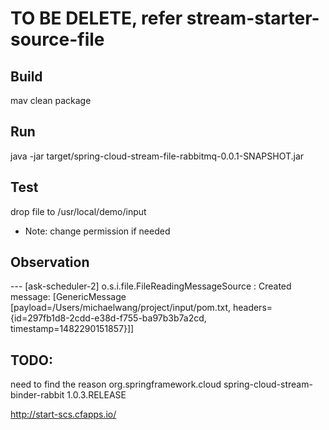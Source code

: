 # TO BE DELETE, refer stream-starter-source-file

##  Build
mav clean package

##  Run
java -jar target/spring-cloud-stream-file-rabbitmq-0.0.1-SNAPSHOT.jar

## Test
drop file to /usr/local/demo/input
* Note: change permission if needed

## Observation
--- [ask-scheduler-2] o.s.i.file.FileReadingMessageSource      : Created message: [GenericMessage [payload=/Users/michaelwang/project/input/pom.txt, headers={id=297fb1d8-2cdd-e38d-f755-ba97b3b7a2cd, timestamp=1482290151857}]]

## TODO:
need to find the reason
 <dependency>
    <groupId>org.springframework.cloud</groupId>
    <artifactId>spring-cloud-stream-binder-rabbit</artifactId>
    <version>1.0.3.RELEASE</version>
 </dependency>

http://start-scs.cfapps.io/